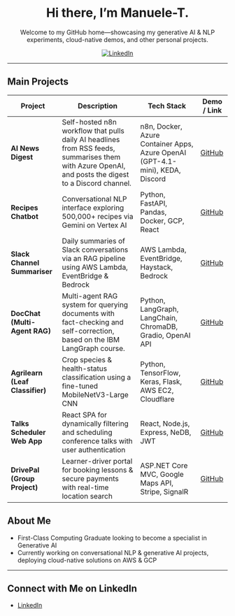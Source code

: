 <div align="center">

# Hi there, I’m Manuele-T.
Welcome to my GitHub home—showcasing my generative AI & NLP experiments, cloud-native demos, and other personal projects.

[![LinkedIn](https://img.shields.io/badge/LinkedIn-Connect-blue)](https://www.linkedin.com/in/manuele-t-6870aa138/)

</div>

---
## Main Projects

| Project                        | Description                                                                                             | Tech Stack                                            | Demo / Link   |
|--------------------------------|---------------------------------------------------------------------------------------------------------|-------------------------------------------------------|---------------|
| **AI News Digest**             | Self-hosted n8n workflow that pulls daily AI headlines from RSS feeds, summarises them with Azure OpenAI, and posts the digest to a Discord channel. | n8n, Docker, Azure Container Apps, Azure OpenAI (GPT-4.1-mini), KEDA, Discord | [GitHub](https://github.com/Manuele-T/N8N_AI_News) |
| **Recipes Chatbot**            | Conversational NLP interface exploring 500,000+ recipes via Gemini on Vertex AI                          | Python, FastAPI, Pandas, Docker, GCP, React           | [GitHub](https://github.com/Manuele-T/Recipes_Chatbot)   |
| **Slack Channel Summariser**   | Daily summaries of Slack conversations via an RAG pipeline using AWS Lambda, EventBridge & Bedrock       | AWS Lambda, EventBridge, Haystack, Bedrock            | [GitHub](https://github.com/Manuele-T/SlackSummariser)   |
| **DocChat (Multi-Agent RAG)**  | Multi-agent RAG system for querying documents with fact-checking and self-correction, based on the IBM LangGraph course. | Python, LangGraph, LangChain, ChromaDB, Gradio, OpenAI API | [GitHub](https://github.com/Manuele-T/multi-agent-RAG-docchat-docling) |
| **Agrilearn (Leaf Classifier)**| Crop species & health-status classification using a fine-tuned MobileNetV3-Large CNN                     | Python, TensorFlow, Keras, Flask, AWS EC2, Cloudflare | [GitHub](https://github.com/Manuele-T/AgriLearn)   |
| **Talks Scheduler Web App**    | React SPA for dynamically filtering and scheduling conference talks with user authentication               | React, Node.js, Express, NeDB, JWT                    | [GitHub](https://github.com/Manuele-T/Conference_Planner)   |
| **DrivePal (Group Project)**   | Learner-driver portal for booking lessons & secure payments with real-time location search               | ASP.NET Core MVC, Google Maps API, Stripe, SignalR    | [GitHub](#)   |

## About Me
- First-Class Computing Graduate looking to become a specialist in Generative AI
- Currently working on conversational NLP & generative AI projects, deploying cloud-native solutions on AWS & GCP

---

## Connect with Me on LinkedIn

- [LinkedIn](https://www.linkedin.com/in/manueletacchetti)